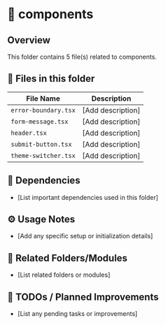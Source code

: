 # 📂 components

## Overview
This folder contains 5 file(s) related to components.

## 📄 Files in this folder

| File Name | Description |
|-----------|-------------|
| `error-boundary.tsx` | [Add description] |
| `form-message.tsx` | [Add description] |
| `header.tsx` | [Add description] |
| `submit-button.tsx` | [Add description] |
| `theme-switcher.tsx` | [Add description] |

## 🔗 Dependencies
- [List important dependencies used in this folder]

## ⚙️ Usage Notes
- [Add any specific setup or initialization details]

## 🔄 Related Folders/Modules
- [List related folders or modules]

## 🚧 TODOs / Planned Improvements
- [List any pending tasks or improvements]
